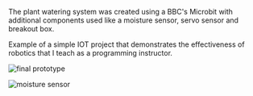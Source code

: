 The plant watering system was created using a BBC's Microbit with additional components used like a moisture sensor, servo sensor and breakout box.

Example of a simple IOT project that demonstrates the effectiveness of robotics that I teach as a programming instructor.

![final prototype](https://github.com/januzztan/Plant-watering-system/assets/39711151/ac52665a-4140-4ce9-9d6c-7b660d48c7a6)

![moisture sensor](https://github.com/januzztan/Plant-watering-system/assets/39711151/5dc4d0d9-9cc6-4892-8284-ad362ed90bf6)
